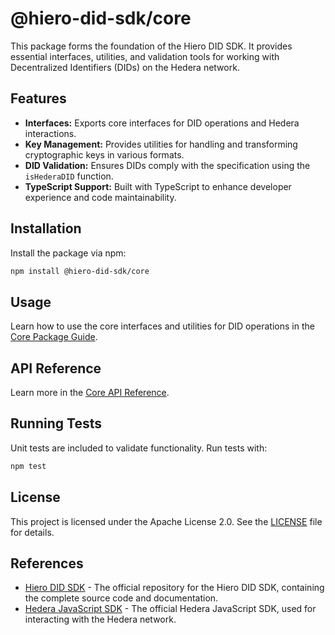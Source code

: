 # @hiero-did-sdk/core

This package forms the foundation of the Hiero DID SDK. It provides essential interfaces, utilities, and validation tools for working with Decentralized Identifiers (DIDs) on the Hedera network.

## Features

- **Interfaces:** Exports core interfaces for DID operations and Hedera interactions.
- **Key Management:** Provides utilities for handling and transforming cryptographic keys in various formats.
- **DID Validation:** Ensures DIDs comply with the specification using the `isHederaDID` function.
- **TypeScript Support:** Built with TypeScript to enhance developer experience and code maintainability.

## Installation

Install the package via npm:

```bash
npm install @hiero-did-sdk/core
```

## Usage

Learn how to use the core interfaces and utilities for DID operations in the [Core Package Guide](https://hiero-ledger.github.io/hiero-did-sdk-js/documentation/latest/03-implementation/components/core-guide.html).

## API Reference

Learn more in the [Core API Reference](https://hiero-ledger.github.io/hiero-did-sdk-js/documentation/latest/03-implementation/components/core-api.html).

## Running Tests

Unit tests are included to validate functionality. Run tests with:

```bash
npm test
```

## License

This project is licensed under the Apache License 2.0. See the [LICENSE](LICENSE) file for details.

## References

- [Hiero DID SDK](https://github.com/hiero-ledger/hiero-did-sdk-js) - The official repository for the Hiero DID SDK, containing the complete source code and documentation.
- [Hedera JavaScript SDK](https://github.com/hashgraph/hedera-sdk-js) - The official Hedera JavaScript SDK, used for interacting with the Hedera network.
